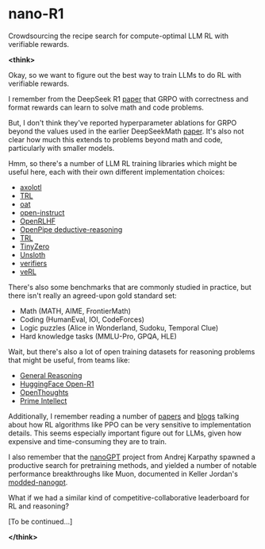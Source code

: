 # nano-R1
Crowdsourcing the recipe search for compute-optimal LLM RL with verifiable rewards.

**\<think\>**

Okay, so we want to figure out the best way to train LLMs to do RL with verifiable rewards.

I remember from the DeepSeek R1 [paper](https://arxiv.org/abs/2501.12948) that GRPO with correctness and format rewards can learn to solve math and code problems. 

But, I don't think they've reported hyperparameter ablations for GRPO beyond the values used in the earlier DeepSeekMath [paper](https://arxiv.org/abs/2402.03300). It's also not clear how much this extends to problems beyond math and code, particularly with smaller models.

Hmm, so there's a number of LLM RL training libraries which might be useful here, each with their own different implementation choices:
- [axolotl](https://github.com/axolotl-ai-cloud/axolotl)
- [TRL](https://github.com/huggingface/trl)
- [oat](https://github.com/sail-sg/oat/tree/main)
- [open-instruct](https://github.com/allenai/open-instruct)
- [OpenRLHF](https://github.com/OpenRLHF/OpenRLHF)
- [OpenPipe deductive-reasoning](https://github.com/OpenPipe/deductive-reasoning)
- [TRL](https://github.com/huggingface/trl/tree/main/trl)
- [TinyZero](https://github.com/Jiayi-Pan/TinyZero/tree/main)
- [Unsloth](https://github.com/unslothai/unsloth)
- [verifiers](https://github.com/willccbb/verifiers)
- [veRL](https://github.com/volcengine/verl)

There's also some benchmarks that are commonly studied in practice, but there isn't really an agreed-upon gold standard set:
- Math (MATH, AIME, FrontierMath)
- Coding (HumanEval, IOI, CodeForces)
- Logic puzzles (Alice in Wonderland, Sudoku, Temporal Clue)
- Hard knowledge tasks (MMLU-Pro, GPQA, HLE)

Wait, but there's also a lot of open training datasets for reasoning problems that might be useful, from teams like:
- [General Reasoning](https://gr.inc/)
- [HuggingFace Open-R1](https://huggingface.co/open-r1)
- [OpenThoughts](https://www.open-thoughts.ai/)
- [Prime Intellect](https://www.primeintellect.ai/blog/synthetic-1)

Additionally, I remember reading a number of [papers](https://arxiv.org/abs/2005.12729) and [blogs](https://iclr-blog-track.github.io/2022/03/25/ppo-implementation-details/) talking about how RL algorithms like PPO can be very sensitive to implementation details. This seems especially important figure out for LLMs, given how expensive and time-consuming they are to train.

I also remember that the [nanoGPT](https://github.com/karpathy/nanoGPT) project from Andrej Karpathy spawned a productive search for pretraining methods, and yielded a number of notable performance breakthroughs like Muon, documented in Keller Jordan's [modded-nanogpt](https://github.com/KellerJordan/modded-nanogpt).

What if we had a similar kind of competitive-collaborative leaderboard for RL and reasoning?

\[To be continued...\]

**\</think\>**
